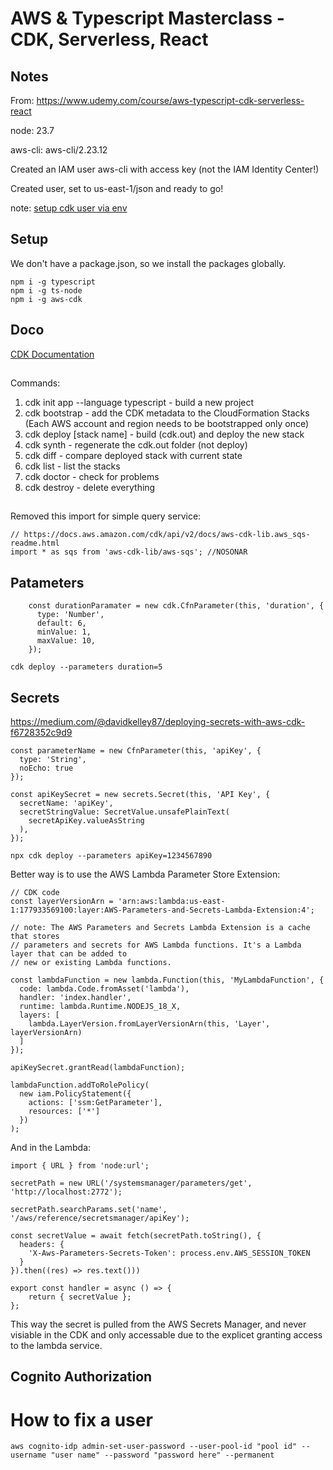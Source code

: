 # AWS & Typescript Masterclass - CDK, Serverless, React

## Notes

From: https://www.udemy.com/course/aws-typescript-cdk-serverless-react

node: 23.7

aws-cli: aws-cli/2.23.12

Created an IAM user aws-cli with access key (not the IAM Identity Center!)

Created user, set to us-east-1/json and ready to go!

note: [setup cdk user via env](https://docs.aws.amazon.com/cli/v1/userguide/cli-configure-envvars.html)

## Setup

We don't have a package.json, so we install the packages globally.

```
npm i -g typescript
npm i -g ts-node
npm i -g aws-cdk
```

## Doco

[CDK Documentation](https://docs.aws.amazon.com/cdk/api/v2/docs/aws-construct-library.html)

##

Commands:
1. cdk init app --language typescript - build a new project
1. cdk bootstrap - add the CDK metadata to the CloudFormation Stacks (Each AWS account and region needs to be bootstrapped only once)
1. cdk deploy [stack name] - build (cdk.out) and deploy the new stack
1. cdk synth - regenerate the cdk.out folder (not deploy)
1. cdk diff - compare deployed stack with current state
1. cdk list - list the stacks
1. cdk doctor - check for problems
1. cdk destroy - delete everything

##

Removed this import for simple query service:
```
// https://docs.aws.amazon.com/cdk/api/v2/docs/aws-cdk-lib.aws_sqs-readme.html
import * as sqs from 'aws-cdk-lib/aws-sqs'; //NOSONAR
```

## Patameters

```
    const durationParamater = new cdk.CfnParameter(this, 'duration', {
      type: 'Number',
      default: 6,
      minValue: 1,
      maxValue: 10,
    });
```
```
cdk deploy --parameters duration=5
```

## Secrets

https://medium.com/@davidkelley87/deploying-secrets-with-aws-cdk-f6728352c9d9

```
const parameterName = new CfnParameter(this, 'apiKey', {
  type: 'String',
  noEcho: true
});

const apiKeySecret = new secrets.Secret(this, 'API Key', {
  secretName: 'apiKey',
  secretStringValue: SecretValue.unsafePlainText(
    secretApiKey.valueAsString
  ),
});

npx cdk deploy --parameters apiKey=1234567890
```

Better way is to use the AWS Lambda Parameter Store Extension:

```
// CDK code
const layerVersionArn = 'arn:aws:lambda:us-east-1:177933569100:layer:AWS-Parameters-and-Secrets-Lambda-Extension:4';

// note: The AWS Parameters and Secrets Lambda Extension is a cache that stores
// parameters and secrets for AWS Lambda functions. It's a Lambda layer that can be added to
// new or existing Lambda functions.

const lambdaFunction = new lambda.Function(this, 'MyLambdaFunction', {
  code: lambda.Code.fromAsset('lambda'),
  handler: 'index.handler',
  runtime: lambda.Runtime.NODEJS_18_X,
  layers: [
    lambda.LayerVersion.fromLayerVersionArn(this, 'Layer', layerVersionArn)
  ]
});

apiKeySecret.grantRead(lambdaFunction);

lambdaFunction.addToRolePolicy(
  new iam.PolicyStatement({
    actions: ['ssm:GetParameter'],
    resources: ['*']
  })
);
```

And in the Lambda:
```
import { URL } from 'node:url';

secretPath = new URL('/systemsmanager/parameters/get', 'http://localhost:2772');

secretPath.searchParams.set('name', '/aws/reference/secretsmanager/apiKey');

const secretValue = await fetch(secretPath.toString(), {
  headers: {
    'X-Aws-Parameters-Secrets-Token': process.env.AWS_SESSION_TOKEN
  }
}).then((res) => res.text()))

export const handler = async () => {
    return { secretValue };
};
```

This way the secret is pulled from the AWS Secrets Manager, and never
visiable in the CDK and only accessable due to the explicet granting access to the lambda service.

## Cognito Authorization

# How to fix a user
```
aws cognito-idp admin-set-user-password --user-pool-id "pool id" --username "user name" --password "password here" --permanent
```